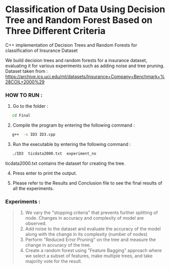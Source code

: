 # Classification of Data Using Decision Tree and Random Forest Based on Three Different Criteria

C++ implementation of Decision Trees and Random Forests for classification of Insurance Dataset


We build decision trees and random forests for a insurance dataset, evaluating it for various experiments such as adding noise and tree pruning.
Dataset taken from : https://archive.ics.uci.edu/ml/datasets/Insurance+Company+Benchmark+%28COIL+2000%29 


### HOW TO RUN : 

1) Go to the folder :
```sh
   cd Final
 ```

2) Compile the program by entering the following command :
```sh
   g++  -o ID3 ID3.cpp
 ```

  
3) Run the executable by entering the following command : 
```sh
   ./ID3  ticdata2000.txt  experiment_no
   ```
   ticdata2000.txt contains the dataset for creating the tree.
   
4) Press enter to print the output.
   
5) Please refer to the Results and Conclusion file to see the final results of all the experiments.  



### Experiments : 
>1. We vary the "stopping criteria" that prevents further splitting of node. Changes in accuracy and complexity of model are observed.
>2. Add noise to the dataset and evaluate the accuracy of the model along with the change in its complexity (number of nodes)
>3. Perform "Reduced Error Pruning" on the tree and measure the change in accuracy of the tree.
>4. Create a random forest using "Feature Bagging" approach where we select a subset of features, make multiple trees, and take majority vote for the result.
